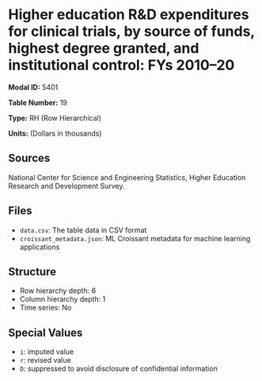 # Higher education R&D expenditures for clinical trials, by source of funds, highest degree granted, and institutional control: FYs 2010–20

**Modal ID:** 5401

**Table Number:** 19

**Type:** RH (Row Hierarchical)

**Units:** (Dollars in thousands)

## Sources

National Center for Science and Engineering Statistics, Higher Education Research and Development Survey.

## Files

- `data.csv`: The table data in CSV format
- `croissant_metadata.json`: ML Croissant metadata for machine learning applications

## Structure

- Row hierarchy depth: 6
- Column hierarchy depth: 1
- Time series: No

## Special Values

- `i`: imputed value
- `r`: revised value
- `D`: suppressed to avoid disclosure of confidential information
